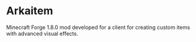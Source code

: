# Arkaitem
Minecraft Forge 1.8.0 mod developed for a client for creating custom items with advanced visual effects.
